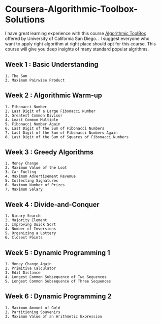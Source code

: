 # **Coursera-Algorithmic-Toolbox-Solutions**

I have great learning experience with this course [Algorithmic ToolBox](https://www.coursera.org/learn/algorithmic-toolbox?) offered by University of California San Diego. . I suggest everyone who want to apply right algorithm at right place should opt for this course. This course will give you deep insights of many standard popular algrithms. 

## Week 1 : Basic Understanding
    1. The Sum
    2. Maximum Pairwise Product
   
## Week 2 : Algorithmic Warm-up
    1. Fibonacci Number
    2. Last Digit of a Large Fibonacci Number
    3. Greatest Common Divisor
    4. Least Common Multiple
    5. Fibonacci Number Again
    6. Last Digit of the Sum of Fibonacci Numbers
    7. Last Digit of the Sum of Fibonacci Numbers Again
    8. Last Digit of the Sum of Squares of Fibonacci Numbers
   
## Week 3 : Greedy Algorithms
    1. Money Change
    2. Maximum Value of the Loot
    3. Car Fueling
    4. Maximum Advertisement Revenue
    5. Collecting Signatures
    6. Maximum Number of Prizes
    7. Maximum Salary
    
## Week 4 : Divide-and-Conquer
    1. Binary Search
    2. Majority Element
    3. Improving Quick Sort
    4. Number of Inversions
    5. Organizing a Lottery
    6. Closest Points

## Week 5 : Dynamic Programming 1
    1. Money Change Again
    2. Primitive Calculator
    3. Edit Distance
    4. Longest Common Subsequence of Two Sequences
    5. Longest Common Subsequence of Three Sequences

## Week 6 : Dynamic Programming 2
    1. Maximum Amount of Gold
    2. Partitioning Souvenirs
    3. Maximum Value of an Arithmetic Expression
    
